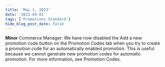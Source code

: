 ```yaml
---
title: 'May 1, 2023'
date: '2023-05-01'
tags: ['Promotions Standard']
hide_blog_post_date: false
---
```

**Minor**
Commerce Manager: We have now disabled the Add a new promotion code button on the Promotion Codes tab when you try to create a promotion code for an automatically enabled promotion. This is useful because we cannot generate new promotion codes for automatic promotion. For more information, see Promotion Codes.
